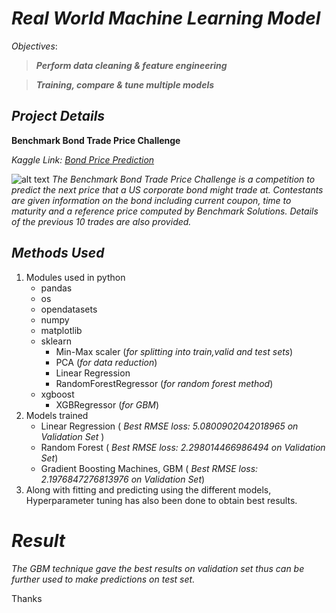 # _Real World Machine Learning Model_ 
*Objectives*:

>**_Perform data cleaning & feature engineering_**

>**_Training, compare & tune multiple models_**

## _Project Details_ 
**Benchmark Bond Trade Price Challenge**

_Kaggle Link: [Bond Price Prediction](https://www.kaggle.com/c/benchmark-bond-trade-price-challenge)_

![alt text](https://img.etimg.com/thumb/msid-69920676,width-1070,height-580,imgsize-133370,overlay-etmarkets/photo.jpg )
_The Benchmark Bond Trade Price Challenge is a competition to predict the next price that a US corporate bond might trade at. Contestants are given information on the bond including current coupon, time to maturity and a reference price computed by Benchmark Solutions.  Details of the previous 10 trades are also provided._  

## _Methods Used_
1. Modules used in python
   - pandas
   - os
   - opendatasets
   - numpy
   - matplotlib
   - sklearn
     - Min-Max scaler (*for splitting into train,valid and test sets*)
     - PCA (*for data reduction*)
     - Linear Regression
     - RandomForestRegressor (*for random forest method*)
   - xgboost 
     - XGBRegressor  (*for GBM*)
 2. Models trained
    - Linear Regression ( *Best RMSE loss: 5.0800902042018965 on Validation Set* )
    - Random Forest ( *Best RMSE loss: 2.298014466986494 on Validation Set*)
    - Gradient Boosting Machines, GBM ( *Best RMSE loss: 2.1976847276813976 on Validation Set*)
 3. Along with fitting and predicting using the different models, Hyperparameter tuning has also been done to obtain best results.

# _Result_
_The GBM technique gave the best results on validation set thus can be further used to make predictions on test set._

Thanks
   
